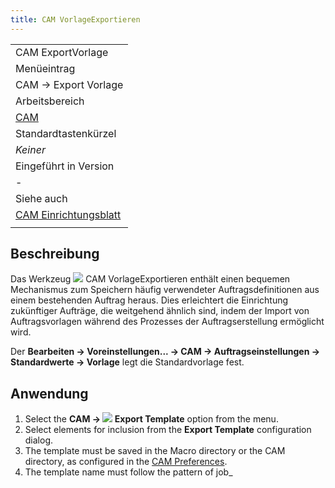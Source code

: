 ```yaml
---
title: CAM VorlageExportieren
---
```

|  |
| --- |
| CAM ExportVorlage |
| Menüeintrag |
| CAM → Export Vorlage |
| Arbeitsbereich |
| [CAM](/CAM_Workbench/de "CAM Workbench/de") |
| Standardtastenkürzel |
| *Keiner* |
| Eingeführt in Version |
| - |
| Siehe auch |
| [CAM Einrichtungsblatt](/CAM_SetupSheet "CAM SetupSheet") |
|  |

## Beschreibung

Das Werkzeug ![](/images/CAM_ExportTemplate.svg) CAM VorlageExportieren enthält einen bequemen Mechanismus zum Speichern häufig verwendeter Auftragsdefinitionen aus einem bestehenden Auftrag heraus. Dies erleichtert die Einrichtung zukünftiger Aufträge, die weitgehend ähnlich sind, indem der Import von Auftragsvorlagen während des Prozesses der Auftragserstellung ermöglicht wird.

Der **Bearbeiten → Voreinstellungen... → CAM → Auftragseinstellungen → Standardwerte → Vorlage** legt die Standardvorlage fest.

## Anwendung

1. Select the **CAM → ![](/images/CAM_ExportTemplate.svg) Export Template** option from the menu.
2. Select elements for inclusion from the **Export Template** configuration dialog.
3. The template must be saved in the Macro directory or the CAM directory, as configured in the [CAM Preferences](/CAM_Preferences "CAM Preferences").
4. The template name must follow the pattern of job\_<template name>.json. When shown in the selection combobox, the job\_ prefix and the extension are left out.
5. Press the OK button and save the template.

## Optionen

## Post Processing

* Postprocessor selection
* Postprocessor arguments
* Output file name

## Stock

* Extent: Stock Size
* Placement: Stock Location

## Setup Sheet

* Operation Heights
* Operation Depths
* Tool Rapid Speeds

## Tool controllers

* Selected Tool controllers.

Retrieved from "<http://wiki.freecad.org/index.php?title=CAM_ExportTemplate/de&oldid=1393476>"